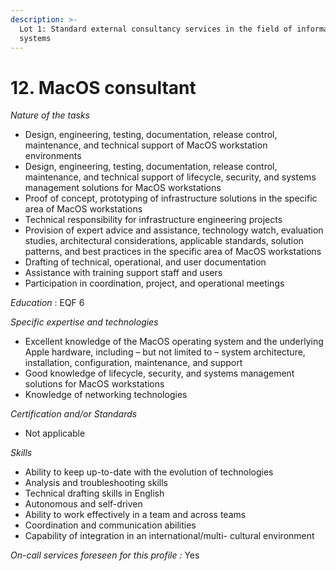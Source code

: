 ```yaml
---
description: >-
  Lot 1: Standard external consultancy services in the field of information
  systems
---
```


# 12. MacOS consultant

_Nature of the tasks_

* Design, engineering, testing, documentation, release control, maintenance, and technical support of MacOS workstation environments
* Design, engineering, testing, documentation, release control, maintenance, and technical support of lifecycle, security, and systems management solutions for MacOS workstations
* Proof of concept, prototyping of infrastructure solutions in the specific area of MacOS workstations
* Technical responsibility for infrastructure engineering projects
* Provision of expert advice and assistance, technology watch, evaluation studies, architectural considerations, applicable standards, solution patterns, and best practices in the specific area of MacOS workstations
* Drafting of technical, operational, and user documentation
* Assistance with training support staff and users
* Participation in coordination, project, and operational meetings

_Education_ : EQF 6

_Specific expertise and technologies_

* Excellent knowledge of the MacOS operating system and the underlying Apple hardware, including – but not limited to – system architecture, installation, configuration, maintenance, and support
* Good knowledge of lifecycle, security, and systems management solutions for MacOS workstations
* Knowledge of networking technologies

_Certification and/or Standards_

* Not applicable

_Skills_

* Ability to keep up-to-date with the evolution of technologies
* Analysis and troubleshooting skills
* Technical drafting skills in English
* Autonomous and self-driven
* Ability to work effectively in a team and across teams
* Coordination and communication abilities
* Capability of integration in an international/multi- cultural environment

_On-call services foreseen for this profile :_ Yes&#x20;
